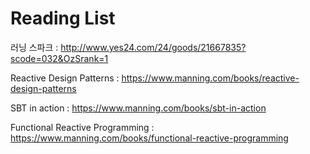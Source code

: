 # Reading List

러닝 스파크 : http://www.yes24.com/24/goods/21667835?scode=032&OzSrank=1

Reactive Design Patterns : https://www.manning.com/books/reactive-design-patterns

SBT in action : https://www.manning.com/books/sbt-in-action

Functional Reactive Programming : https://www.manning.com/books/functional-reactive-programming
